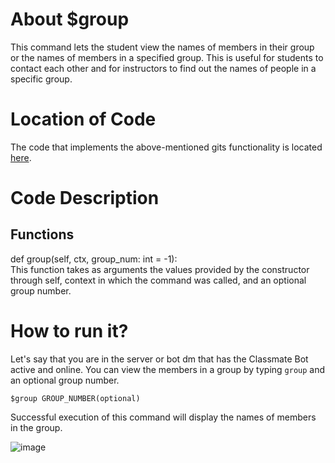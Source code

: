 # About $group
This command lets the student view the names of members in their group or the names of members in a specified group. This is useful for students to contact each other and for instructors to find out the names of people in a specific group.

# Location of Code
The code that implements the above-mentioned gits functionality is located [here](https://github.com/maddaicita/ClassMateBot-1.1/blob/main/cogs/groups.py).

# Code Description
## Functions
def group(self, ctx, group_num: int = -1): <br>
This function takes as arguments the values provided by the constructor through self, context in which the command was called, and an optional group number.

# How to run it?
Let's say that you are in the server or bot dm that has the Classmate Bot active and online. You can view the members in a group by typing `group` and an optional group number.
```
$group GROUP_NUMBER(optional)
```
Successful execution of this command will display the names of members in the group.

![image](https://user-images.githubusercontent.com/32313919/140251786-390e5656-4234-44f9-a663-32fad3d0fcb7.png)
